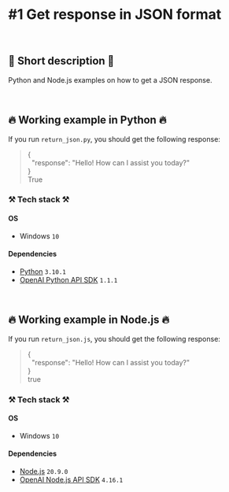 # #1 Get response in JSON format

<br>

## 📖 Short description 📖

Python and Node.js examples on how to get a JSON response.

<br>

## 🔥 Working example in Python 🔥

If you run `return_json.py`, you should get the following response:

> {<br> &nbsp;&nbsp;"response": "Hello! How can I assist you today?"<br>
> }<br>
> True

### ⚒️ Tech stack ⚒️

#### OS

- Windows `10`

#### Dependencies
  
- [Python](https://www.python.org/) `3.10.1`
- [OpenAI Python API SDK](https://pypi.org/project/openai/) `1.1.1`

<br>

## 🔥 Working example in Node.js 🔥

If you run `return_json.js`, you should get the following response:

> {<br> &nbsp;&nbsp;"response": "Hello! How can I assist you today?"<br>
> }<br>
> true

### ⚒️ Tech stack ⚒️

#### OS

- Windows `10`

#### Dependencies

- [Node.js](https://nodejs.org/en) `20.9.0`
- [OpenAI Node.js API SDK](https://www.npmjs.com/package/openai) `4.16.1`
